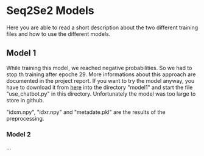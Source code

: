 # Seq2Se2 Models
Here you are able to read a short description about the two different training files and how to use the different models.

## Model 1
While training this model, we reached negative probabilities. So we had to stop th training after epoche 29. More informations about this approach are documented in the project report.
If you want to try the model anyway, you have to download it from [here](https://drive.google.com/file/d/1-Wye2qLMIkrWpGFL0dcdSIaJVQuqD5T2/view?usp=sharing)  into the directory "model1" and start the file "use_chatbot.py" in this directory. Unfortunately the model was too large to store in github.

"idxm.npy", "idxr.npy" and "metadate.pkl" are the results of the preprocessing.

### Model 2

...



